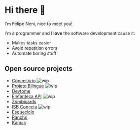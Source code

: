 # Hi there 👋

I'm ~~Felipe~~ Neni, nice to meet you!

I'm a programmer and I **love** the software development cause it:
 
- Makes tasks easier
- Avoid repetition errors
- Automate boring stuff

## Open source projects

- [Conceitório](https://github.com/nenitf/conceitorio_ui#readme) ![wip](https://img.shields.io/badge/%20-WIP-blue)
- [Projeto Bilíngue](https://github.com/nenitf/blog_projeto-bilingue#readme) ![wip](https://img.shields.io/badge/%20-WIP-blue)
- [Devtome](https://github.com/nenitf/devtome#readme)
- [Elefanteca API](https://github.com/nenitf/elefanteca_api#readme) ![wip](https://img.shields.io/badge/%20-WIP-blue)
- [Zombicards](https://github.com/jooaopc/zombicards#readme)
- [ISB Conecta](https://github.com/nenitf/isb-conecta#readme) ![wip](https://img.shields.io/badge/%20-WIP-blue)
- [Esquecicio](https://github.com/nenitf/esquecicio#readme)
- [Rancho](https://github.com/nenitf/rancho#readme)
- [Kamas](https://github.com/nenitf/kamas#readme)
